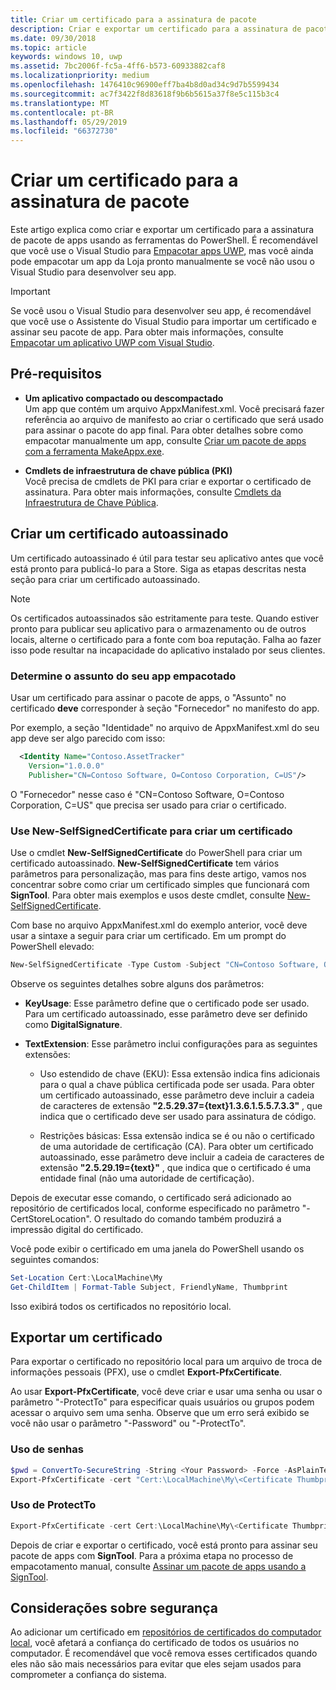 ```yaml
---
title: Criar um certificado para a assinatura de pacote
description: Criar e exportar um certificado para a assinatura de pacote de apps com as ferramentas do PowerShell.
ms.date: 09/30/2018
ms.topic: article
keywords: windows 10, uwp
ms.assetid: 7bc2006f-fc5a-4ff6-b573-60933882caf8
ms.localizationpriority: medium
ms.openlocfilehash: 1476410c96900eff7ba4b8d0ad34c9d7b5599434
ms.sourcegitcommit: ac7f3422f8d83618f9b6b5615a37f8e5c115b3c4
ms.translationtype: MT
ms.contentlocale: pt-BR
ms.lasthandoff: 05/29/2019
ms.locfileid: "66372730"
---
```

# <a name="create-a-certificate-for-package-signing"></a>Criar um certificado para a assinatura de pacote


Este artigo explica como criar e exportar um certificado para a assinatura de pacote de apps usando as ferramentas do PowerShell. É recomendável que você use o Visual Studio para [Empacotar apps UWP](https://docs.microsoft.com/windows/uwp/packaging/packaging-uwp-apps), mas você ainda pode empacotar um app da Loja pronto manualmente se você não usou o Visual Studio para desenvolver seu app.

> [!IMPORTANT] 
> Se você usou o Visual Studio para desenvolver seu app, é recomendável que você use o Assistente do Visual Studio para importar um certificado e assinar seu pacote de app. Para obter mais informações, consulte [Empacotar um aplicativo UWP com Visual Studio](https://docs.microsoft.com/windows/uwp/packaging/packaging-uwp-apps).

## <a name="prerequisites"></a>Pré-requisitos

- **Um aplicativo compactado ou descompactado**  
Um app que contém um arquivo AppxManifest.xml. Você precisará fazer referência ao arquivo de manifesto ao criar o certificado que será usado para assinar o pacote do app final. Para obter detalhes sobre como empacotar manualmente um app, consulte [Criar um pacote de apps com a ferramenta MakeAppx.exe](https://docs.microsoft.com/windows/uwp/packaging/create-app-package-with-makeappx-tool).

- **Cmdlets de infraestrutura de chave pública (PKI)**  
Você precisa de cmdlets de PKI para criar e exportar o certificado de assinatura. Para obter mais informações, consulte [Cmdlets da Infraestrutura de Chave Pública](https://docs.microsoft.com/powershell/module/pkiclient/).

## <a name="create-a-self-signed-certificate"></a>Criar um certificado autoassinado

Um certificado autoassinado é útil para testar seu aplicativo antes que você está pronto para publicá-lo para a Store. Siga as etapas descritas nesta seção para criar um certificado autoassinado.

> [!NOTE]
> Os certificados autoassinados são estritamente para teste. Quando estiver pronto para publicar seu aplicativo para o armazenamento ou de outros locais, alterne o certificado para a fonte com boa reputação. Falha ao fazer isso pode resultar na incapacidade do aplicativo instalado por seus clientes.

### <a name="determine-the-subject-of-your-packaged-app"></a>Determine o assunto do seu app empacotado  

Usar um certificado para assinar o pacote de apps, o "Assunto" no certificado **deve** corresponder à seção "Fornecedor" no manifesto do app.

Por exemplo, a seção "Identidade" no arquivo de AppxManifest.xml do seu app deve ser algo parecido com isso:

```xml
  <Identity Name="Contoso.AssetTracker" 
    Version="1.0.0.0" 
    Publisher="CN=Contoso Software, O=Contoso Corporation, C=US"/>
```

O "Fornecedor" nesse caso é "CN=Contoso Software, O=Contoso Corporation, C=US" que precisa ser usado para criar o certificado.

### <a name="use-new-selfsignedcertificate-to-create-a-certificate"></a>Use **New-SelfSignedCertificate** para criar um certificado

Use o cmdlet **New-SelfSignedCertificate** do PowerShell para criar um certificado autoassinado. **New-SelfSignedCertificate** tem vários parâmetros para personalização, mas para fins deste artigo, vamos nos concentrar sobre como criar um certificado simples que funcionará com **SignTool**. Para obter mais exemplos e usos deste cmdlet, consulte [New-SelfSignedCertificate](https://docs.microsoft.com/powershell/module/pkiclient/New-SelfSignedCertificate).

Com base no arquivo AppxManifest.xml do exemplo anterior, você deve usar a sintaxe a seguir para criar um certificado. Em um prompt do PowerShell elevado:

```powershell
New-SelfSignedCertificate -Type Custom -Subject "CN=Contoso Software, O=Contoso Corporation, C=US" -KeyUsage DigitalSignature -FriendlyName "Your friendly name goes here" -CertStoreLocation "Cert:\LocalMachine\My" -TextExtension @("2.5.29.37={text}1.3.6.1.5.5.7.3.3", "2.5.29.19={text}")
```

Observe os seguintes detalhes sobre alguns dos parâmetros:

- **KeyUsage**: Esse parâmetro define que o certificado pode ser usado. Para um certificado autoassinado, esse parâmetro deve ser definido como **DigitalSignature**.

- **TextExtension**: Esse parâmetro inclui configurações para as seguintes extensões:

  - Uso estendido de chave (EKU): Essa extensão indica fins adicionais para o qual a chave pública certificada pode ser usada. Para obter um certificado autoassinado, esse parâmetro deve incluir a cadeia de caracteres de extensão **"2.5.29.37={text}1.3.6.1.5.5.7.3.3"** , que indica que o certificado deve ser usado para assinatura de código.

  - Restrições básicas: Essa extensão indica se é ou não o certificado de uma autoridade de certificação (CA). Para obter um certificado autoassinado, esse parâmetro deve incluir a cadeia de caracteres de extensão **"2.5.29.19={text}"** , que indica que o certificado é uma entidade final (não uma autoridade de certificação).

Depois de executar esse comando, o certificado será adicionado ao repositório de certificados local, conforme especificado no parâmetro "-CertStoreLocation". O resultado do comando também produzirá a impressão digital do certificado.  

Você pode exibir o certificado em uma janela do PowerShell usando os seguintes comandos:

```powershell
Set-Location Cert:\LocalMachine\My
Get-ChildItem | Format-Table Subject, FriendlyName, Thumbprint
```

Isso exibirá todos os certificados no repositório local.

## <a name="export-a-certificate"></a>Exportar um certificado 

Para exportar o certificado no repositório local para um arquivo de troca de informações pessoais (PFX), use o cmdlet **Export-PfxCertificate**.

Ao usar **Export-PfxCertificate**, você deve criar e usar uma senha ou usar o parâmetro "-ProtectTo" para especificar quais usuários ou grupos podem acessar o arquivo sem uma senha. Observe que um erro será exibido se você não usar o parâmetro "-Password" ou "-ProtectTo".

### <a name="password-usage"></a>Uso de senhas

```powershell
$pwd = ConvertTo-SecureString -String <Your Password> -Force -AsPlainText 
Export-PfxCertificate -cert "Cert:\LocalMachine\My\<Certificate Thumbprint>" -FilePath <FilePath>.pfx -Password $pwd
```

### <a name="protectto-usage"></a>Uso de ProtectTo

```powershell
Export-PfxCertificate -cert Cert:\LocalMachine\My\<Certificate Thumbprint> -FilePath <FilePath>.pfx -ProtectTo <Username or group name>
```

Depois de criar e exportar o certificado, você está pronto para assinar seu pacote de apps com **SignTool**. Para a próxima etapa no processo de empacotamento manual, consulte [Assinar um pacote de apps usando a SignTool](https://docs.microsoft.com/windows/uwp/packaging/sign-app-package-using-signtool).

## <a name="security-considerations"></a>Considerações sobre segurança

Ao adicionar um certificado em [repositórios de certificados do computador local](https://docs.microsoft.com/windows-hardware/drivers/install/local-machine-and-current-user-certificate-stores), você afetará a confiança do certificado de todos os usuários no computador. É recomendável que você remova esses certificados quando eles não são mais necessários para evitar que eles sejam usados para comprometer a confiança do sistema.
